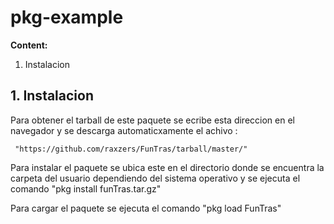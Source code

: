# pkg-example


**Content:**


1. Instalacion


## 1. Instalacion

Para obtener el tarball de este paquete se ecribe esta direccion en el navegador y se descarga automaticxamente el achivo :

     "https://github.com/raxzers/FunTras/tarball/master/"

Para instalar el paquete se ubica este en el directorio donde se encuentra la carpeta del usuario dependiendo del sistema operativo y se ejecuta el comando 
      "pkg install funTras.tar.gz"

Para cargar el paquete se ejecuta el comando 
      "pkg load FunTras"


